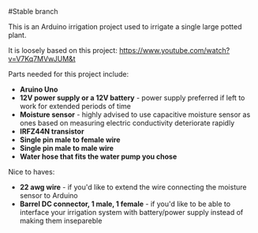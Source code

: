 #Stable branch

This is an Arduino irrigation project used to irrigate a single large 
potted plant.

It is loosely based on this project: 
https://www.youtube.com/watch?v=V7Kq7MVwJUM&t

Parts needed for this project include:
- **Aruino Uno**
- **12V power supply or a 12V battery** - power supply preferred if 
  left to work for extended periods of time
- **Moisture sensor** - highly advised to use capacitive moisture sensor 
  as ones based on measuring electric conductivity deteriorate rapidly
- **IRFZ44N transistor** 
- **Single pin male to female wire**
- **Single pin male to male wire**
- **Water hose that fits the water pump you chose**

Nice to haves:
- **22 awg wire** - if you'd like to extend the wire connecting the moisture
  sensor to Arduino
- **Barrel DC connector, 1 male, 1 female** - if you'd like to be able to 
  interface your irrigation system with battery/power supply instead of making 
  them insepareble 

